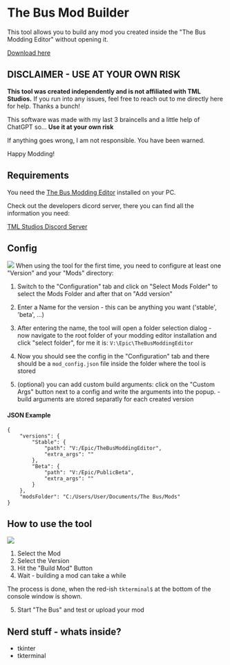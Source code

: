 # The Bus Mod Builder

This tool allows you to build any mod you created inside the "The Bus Modding Editor" without opening it.

[Download here](https://github.com/ByteBitter/TheBusModBuilder/releases/tag/V002)

## DISCLAIMER - USE AT YOUR OWN RISK

**This tool was created independently and is not affiliated with TML Studios.** 
If you run into any issues, feel free to reach out to me directly here for help. Thanks a bunch!

This software was made with my last 3 braincells and a little help of ChatGPT so... **Use it at your own risk**

If anything goes wrong, I am not responsible. You have been warned.

Happy Modding!


## Requirements

You need the [The Bus Modding Editor](https://store.epicgames.com/de/p/the-bus-modding-editor) installed on your PC.

Check out the developers dicord server, there you can find all the information you need:

[TML Studios Discord Server](https://discord.gg/tml-studios-224563159631921152)


## Config

![](/media/Config.gif)
When using the tool for the first time, you need to configure at least one "Version" and your "Mods" directory:

1. Switch to the "Configuration" tab and click on "Select Mods Folder" to select the Mods Folder and after that on "Add version"

2. Enter a Name for the version - this can be anything you want ('stable', 'beta', ...)

3. After entering the name, the tool will open a folder selection dialog - now navigate to the root folder of your modding editor installation and click "select folder", for me it is: `V:\Epic\TheBusModdingEditor`

4. Now you should see the config in the "Configuration" tab and there should be a `mod_config.json` file inside the folder where the tool is stored 

5. (optional) you can add custom build arguments: click on the "Custom Args" button next to a config and write the arguments into the popup. - build arguments are stored separatly for each created version


#### JSON Example

```
{
    "versions": {
        "Stable": {
            "path": "V:/Epic/TheBusModdingEditor",
            "extra_args": ""
        },
        "Beta": {
            "path": "V:/Epic/PublicBeta",
            "extra_args": ""
        }
    },
    "modsFolder": "C:/Users/User/Documents/The Bus/Mods"
}
```


## How to use the tool

![](/media/Build.gif)

1. Select the Mod
2. Select the Version
3. Hit the "Build Mod" Button
4. Wait - building a mod can take a while

The process is done, when the red-ish `tkterminal$` at the bottom of the console window is shown.

5. Start "The Bus" and test or upload your mod


## Nerd stuff - whats inside?

- tkinter
- tkterminal



